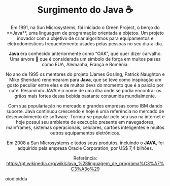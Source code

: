 <div align="center" display="flex">

# Surgimento do Java ☕

<p>Em 1991, na Sun Microsystems, foi iniciado o Green Project, o berço do **Java**, uma 
linguagem de programação orientada a objetos. Um projeto inovador com a objetivo de 
criar algoritmos para equipamentos e eletrodomésticos frequentemente usados pelas 
pessoas no seu dia-a-dia.

**Java** era conhecido anteriormente como “OAK”, que quer dizer carvalho. Uma árvore 🌳 
que é considerada um símbolo de força em muitos países como EUA, Alemanha, França e
Romênia. 

No ano de 1995 os mentores do projeto (James Gosling, Patrick Naughton e Mike Sheridan) 
renomearam para **Java**, que se teve como inspiração um gosto peculiar entre eles e de 
muitos devs do momento que é a paixão por café. Resumindo JAVA é o nome de uma ilha onde
se podia encontrar os grãos mais fortes dessa bebida bastante consumida mundialmente.

Com sua populariação no mercado e grandes empresas como IBM dando suporte. Java continuou
crescendo e hoje é uma referência no mercado de desenvolvimento de software. Tornou-se
popular pelo seu uso na internet e hoje possui seu ambiente de execução presente em navegadores,
mainframes, sistemas operacionais, celulares, cartões inteligentes e muitos outros equipamentos
eletrônicos.

Em 2008 a Sun Microsystems e todos seus produtos, incluindo o **JAVA**, foi adquirido 
pela empresa Oracle Corporation, por US$ 7,4 bilhões.

Referência:
https://pt.wikipedia.org/wiki/Java_%28linguagem_de_programa%C3%A7%C3%A3o%29
</div>
<div>
 oiodioidda
</div>
